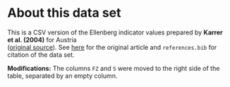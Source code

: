 # About this data set

This is a CSV version of the Ellenberg indicator values prepared by **Karrer et al. (2004)** for Austria  
([original source](https://sciendo.com/article/10.2478/stapfia-2024-0001?tab=related-materials)). See [here](https://sciendo.com/article/10.2478/stapfia-2024-0001?tab=abstract) for the original article and `references.bib` for citation of the data set.

**Modifications:** The columns `FZ` and `S` were moved to the right side of the table, separated by an empty column.
